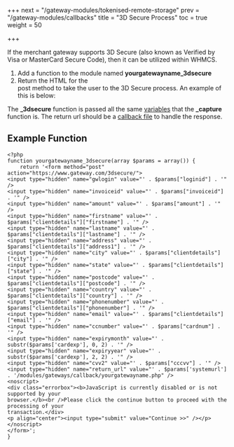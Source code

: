+++
next = "/gateway-modules/tokenised-remote-storage"
prev = "/gateway-modules/callbacks"
title = "3D Secure Process"
toc = true
weight = 50

+++

If the merchant gateway supports 3D Secure (also known as Verified by Visa or MasterCard Secure Code), then it can be utilized within WHMCS.

1. Add a function to the module named **yourgatewayname_3dsecure**
2. Return the HTML for the **<form>** post method to take the user to the 3D Secure process.
An example of this is below:

The **_3dsecure** function is passed all the same [variables][variables] that the **_capture** function is.
The return url should be a [callback file][callbacks] to handle the response.

## Example Function <a id="example-function"></a>

```
<?php
function yourgatewayname_3dsecure(array $params = array()) {
    return '<form method="post" action="https://www.gateway.com/3dsecure/">
<input type="hidden" name="gwlogin" value="' . $params["loginid"] . '" />
<input type="hidden" name="invoiceid" value="' . $params["invoiceid"] . '" />
<input type="hidden" name="amount" value="' . $params["amount"] . '" />
<input type="hidden" name="firstname" value="' . $params["clientdetails"]["firstname"] . '" />
<input type="hidden" name="lastname" value="' . $params["clientdetails"]["lastname"] . '" />
<input type="hidden" name="address" value="' . $params["clientdetails"]["address1"] . '" />
<input type="hidden" name="city" value="' . $params["clientdetails"]["city"] . '" />
<input type="hidden" name="state" value="' . $params["clientdetails"]["state"] . '" />
<input type="hidden" name="postcode" value="' . $params["clientdetails"]["postcode"] . '" />
<input type="hidden" name="country" value="' . $params["clientdetails"]["country"] . '" />
<input type="hidden" name="phonenumber" value="' . $params["clientdetails"]["phonenumber"] . '" />
<input type="hidden" name="email" value="' . $params["clientdetails"]["email"] . '" />
<input type="hidden" name="ccnumber" value="' . $params["cardnum"] . '" />
<input type="hidden" name="expirymonth" value="' . substr($params['cardexp'], 0, 2) . '" />
<input type="hidden" name="expiryyear" value="' . substr($params['cardexp'], 2, 2) . '" />
<input type="hidden" name="cvv2" value="' . $params["cccvv"] . '" />
<input type="hidden" name="return_url" value="' . $params['systemurl'] . '/modules/gateways/callback/yourgatewayname.php" />
<noscript>
<div class="errorbox"><b>JavaScript is currently disabled or is not supported by your
browser.</b><br />Please click the continue button to proceed with the processing of your
transaction.</div>
<p align="center"><input type="submit" value="Continue >>" /></p>
</noscript>
</form>';
}
```









[callbacks]: /gateway-modules/callbacks "Callback Files"
[variables]: /gateway-modules/merchant-gateways#variables "Merchant Gateway Variables"
